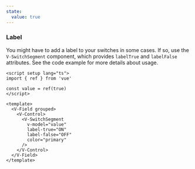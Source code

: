 ```yaml
---
state:
  value: true
---
```


### Label

You might have to add a label to your switches in some cases.
If so, use the `V-SwitchSegment` component, which provides `labelTrue` and
`labelFalse` attributes. See the code example for more details about usage.

<!--code-->

```vue
<script setup lang="ts">
import { ref } from 'vue'

const value = ref(true)
</script>

<template>
  <V-Field grouped>
    <V-Control>
      <V-SwitchSegment
        v-model="value"
        label-true="ON"
        label-false="OFF"
        color="primary"
      />
    </V-Control>
  </V-Field>
</template>
```

<!--/code-->

<!--example-->

<V-Field grouped>
  <V-Control>
    <V-SwitchSegment
      v-model="frontmatter.state.value"
      label-true="ON"
      label-false="OFF"
      color="primary"
    />
  </V-Control>
</V-Field>

<!--/example-->
